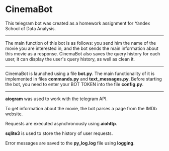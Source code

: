 # CinemaBot

This telegram bot was created as a homework assignment for Yandex School of Data Analysis.

---

The main function of this bot is as follows: you send him the name of the movie you are interested in, and the bot sends the main information about this movie as a response. CinemaBot also saves the query history for each user, it can display the user's query history, as well as clean it.

---

CinemaBot is launched using a file **bot.py**. The main functionality of it is implemented in files **commands.py** and **text_messages.py**. Before starting the bot, you need to enter your BOT TOKEN into the file **config.py**.

---

**aiogram** was used to work with the telegram API. 

To get information about the movie, the bot parses a page from the IMDb website. 

Requests are executed asynchronously using **aiohttp**. 

**sqlite3** is used to store the history of user requests.

Error messages are saved to the **py_log.log** file using **logging**.

